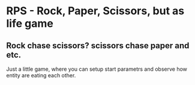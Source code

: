 # RPS - Rock, Paper, Scissors, but as life game
## Rock chase scissors? scissors chase paper and etc.
Just a little game, where you can setup start parametrs and observe how entity are eating each other.
